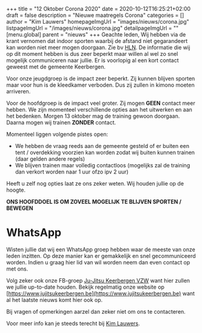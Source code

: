 +++
title = "12 Oktober Corona 2020"
date = 2020-10-12T16:25:21+02:00
draft = false
description = "Nieuwe maatregels Corona"
categories = []
author = "Kim Lauwers"
homepageImgUrl = "images/nieuws/corona.jpg"
listpageImgUrl = "/images/nieuws/corona.jpg"
detailpageImgUrl = ""
[menu.global]
    parent = "nieuws"
+++
Geachte leden,
Wij hebben via de krant vernomen dat indoor sporten waarbij de afstand niet gegarandeert kan worden niet meer mogen doorgaan.
Zie bv [HLN]( https://www.hln.be/nieuws/binnenland/sportwereld-naar-code-oranje-indoorsporten-waar-afstand-van-1-5-meter-niet-mogelijk-is-verboden-vanaf-woensdag~a9d41cde/).
De informatie die wij op dit moment hebben is dus zeer beperkt maar willen al wel zo snel mogelijk communiceren naar jullie. Er is voorlopig al een kort contact geweest met de gemeente Keerbergen.

Voor onze jeugdgroep is de impact zeer beperkt. Zij kunnen blijven sporten maar voor hun is de kleedkamer verboden. Dus zij zullen in kimono moeten arriveren.

Voor de hoofdgroep is de impact veel groter. Zij mogen **GEEN** contact meer hebben. We zijn momenteel verschillende opties aan het uitwerken en aan het bedenken.
Morgen 13 oktober mag de training gewoon doorgaan. Daarna mogen wij trainen **ZONDER** contact. 

Momenteel liggen volgende pistes open:

* We hebben de vraag reeds aan de gemeente gesteld of er buiten een tent / overdekking voorzien kan worden zodat wij buiten kunnen trainen (daar gelden andere regels)
* We blijven trainen maar volledig contactloos (mogelijks zal de training dan verkort worden naar 1 uur ofzo ipv 2 uur)

Heeft u zelf nog opties laat ze ons zeker weten. Wij houden jullie op de hoogte.

**ONS HOOFDDOEL IS OM ZOVEEL MOGELIJK TE BLIJVEN SPORTEN / BEWEGEN**

# WhatsApp
Wisten jullie dat wij een WhatsApp groep hebben waar de meeste van onze leden inzitten.
Op deze manier kan er gemakkelijk en snel gecommuniceerd worden.
Indien u graag hier lid van wil worden neem dan even contact op met ons.


Volg zeker ook onze FB-groep [Ju-Jitsu Keerbergen VZW](https://www.facebook.com/groups/357231384348318/) want hier zullen we jullie up-to-date houden. Bekijk regelmatig onze website op [https://www.jujitsukeerbergen.be](https://www.jujitsukeerbergen.be) want al het laatste nieuws komt hier ook op.

Bij vragen of opmerkingen aarzel dan zeker niet om ons te contacteren.

Voor meer info kan je steeds terecht bij [Kim Lauwers](https://www.jujitsukeerbergen.be/trainers/#Kim_Lauwers).